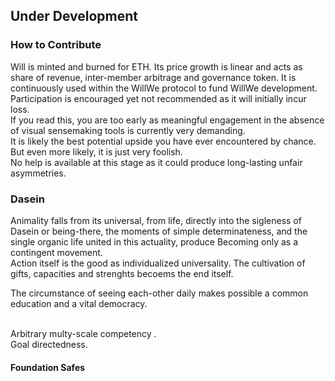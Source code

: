 ## Under Development


### How to Contribute

Will is minted and burned for ETH. 
Its price growth is linear and acts as share of revenue, inter-member arbitrage and governance token. 
It is continuously used within the WillWe protocol to fund WillWe development.  
Participation is encouraged yet not recommended as it will initially incur loss.  
If you read this, you are too early as meaningful engagement in the absence of visual sensemaking tools is currently very demanding.  
It is likely the best potential upside you have ever encountered by chance. But even more likely, it is just very foolish.  
No help is available at this stage as it could produce long-lasting unfair asymmetries.

### Dasein

Animality falls from its universal, from life, directly into the sigleness of Dasein or being-there, the moments of simple determinateness, and the single organic life united in this actuality, produce Becoming only as a contingent movement. 
 <br>
 Action itself is the good as individualized universality. The cultivation of gifts, capacities and strenghts becoems the end itself.
<br>

 The circumstance of seeing each-other daily makes possible a common education and a vital democracy.

 <br>
Arbitrary multy-scale competency .

 <br>
 Goal directedness.
 <br>
 


 #### Foundation Safes
